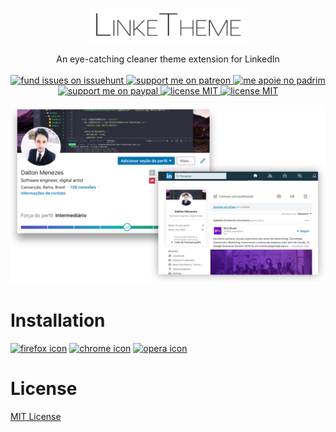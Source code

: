 <p align="center">
  <a href="#logo">
    <img id="logo" src=".github/title.png" width="50%" alt="LinkeTheme logo" />
  </a>
</p>

<p align="center">
  An eye-catching cleaner theme extension for LinkedIn
  <br><br>
  <a href="https://issuehunt.io/r/daltonmenezes/linketheme">
    <img src="https://img.shields.io/badge/fund%20issues%20on-issuehunt-informational?style=flat-square" alt="fund issues on issuehunt" />
  </a>  
  <a href="https://www.patreon.com/daltonmenezes">
    <img src="https://img.shields.io/badge/support%20me%20on-patreon-informational?style=flat-square" alt="support me on patreon" />
  </a>
  <a href="https://www.padrim.com.br/daltonmenezes">
    <img src="https://img.shields.io/badge/me%20apoie%20no-padrim-informational?style=flat-square" alt="me apoie no padrim" />
  </a>  
  <a href="https://paypal.me/daltonmenezes">
    <img src="https://img.shields.io/badge/support%20me%20on-paypal-informational?style=flat-square" alt="support me on paypal" />
  </a>
  <a href="#">
    <img src="https://img.shields.io/badge/version%20-v1.0.0-informational?style=flat-square" alt="license MIT" />
  </a>  
  <a href="https://github.com/daltonmenezes/linketheme/blob/master/README.md">
    <img src="https://img.shields.io/badge/license%20-MIT-informational?style=flat-square" alt="license MIT" />
  </a>
</p>

<img src=".github/banner.png" alt="screenshot of the theme"/>

# Installation
<a href="https://addons.mozilla.org/en-US/firefox/addon/linketheme/"><img src="https://i.imgur.com/imhunnJ.png" alt="firefox icon" width="50"/></a>
<a href="https://github.com/daltonmenezes/linketheme/blob/master/CHROME_INSTRUCTIONS.md"><img src="https://i.imgur.com/lMue0Hb.png" alt="chrome icon"  width="50"/></a>
<a href="https://addons.opera.com/en/extensions/details/linketheme"><img src="https://i.imgur.com/t9OCThZ.png" alt="opera icon" width="50"/></a>

# License
[MIT License](https://github.com/daltonmenezes/linketheme/blob/master/LICENSE)

